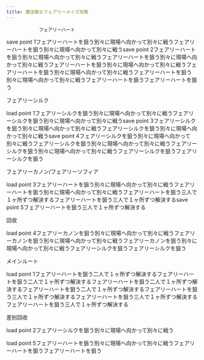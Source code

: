 ```yaml
---
title: 魔法戦士フェアリーメイズ攻略
---
```


                フェアリーハート

save point 1フェアリーハートを狙う別々に現場へ向かって別々に戦うフェアリーハートを狙う別々に現場へ向かって別々に戦うsave point 2フェアリーハートを狙う別々に現場へ向かって別々に戦うフェアリーハートを狙う別々に現場へ向かって別々に戦うフェアリーハートを狙う別々に現場へ向かって別々に戦うフェアリーハートを狙う別々に現場へ向かって別々に戦うフェアリーハートを狙う別々に現場へ向かって別々に戦うフェアリーハートを狙うフェアリーハートを狙う

フェアリーシルク

load point 1フェアリーシルクを狙う別々に現場へ向かって別々に戦うフェアリーシルクを狙う別々に現場へ向かって別々に戦うsave point 3フェアリーシルクを狙う別々に現場へ向かって別々に戦うフェアリーシルクを狙う別々に現場へ向かって別々に戦うsave point 4フェアリーシルクを狙う別々に現場へ向かって別々に戦うフェアリーシルクを狙う別々に現場へ向かって別々に戦うフェアリーシルクを狙う別々に現場へ向かって別々に戦うフェアリーシルクを狙うフェアリーシルクを狙う

フェアリーカノン/フェアリーソフィア

load point 3フェアリーハートを狙う別々に現場へ向かって別々に戦うフェアリーハートを狙う別々に現場へ向かって別々に戦うフェアリーハートを狙う三人で１ヶ所ずつ解決するフェアリーハートを狙う三人で１ヶ所ずつ解決するsave point 5フェアリーハートを狙う三人で１ヶ所ずつ解決する

回收

load point 4フェアリーカノンを狙う別々に現場へ向かって別々に戦うフェアリーカノンを狙う別々に現場へ向かって別々に戦うフェアリーカノンを狙う別々に現場へ向かって別々に戦うフェアリーシルクを狙うフェアリーシルクを狙う

メインルート

load point 1フェアリーハートを狙う二人で１ヶ所ずつ解決するフェアリーハートを狙う二人で１ヶ所ずつ解決するフェアリーハートを狙う二人で１ヶ所ずつ解決するフェアリーハートを狙う二人で１ヶ所ずつ解決するフェアリーハートを狙う三人で１ヶ所ずつ解決するフェアリーハートを狙う三人で１ヶ所ずつ解決するフェアリーハートを狙う三人で１ヶ所ずつ解決する

差别回收

load point 2フェアリーシルクを狙う別々に現場へ向かって別々に戦う

load point 5フェアリーハートを狙う別々に現場へ向かって別々に戦うフェアリーハートを狙うフェアリーハートを狙う
              
